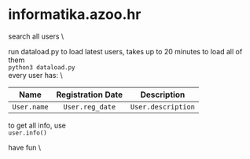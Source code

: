 # informatika.azoo.hr
search all users \

run dataload.py to load latest users, takes up to 20 minutes to load all of them \
`python3 dataload.py` \
every user has: \

|   Name   | Registration Date |  Description |
|:------------:|:-------------------:|:------------------:|
| `User.name`  |    `User.reg_date`  | `User.description` |

to get all info, use \
`user.info()`

have fun \
